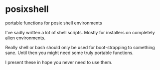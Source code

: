 # posixshell
portable functions for posix shell environments

I've sadly written a lot of shell scripts.   Mostly for installers on
completely alien environments.

Really shell or bash should only be used for boot-strapping to something
sane.  Until then you might need some truly portable functions.

I present these in hope you never need to use them.

